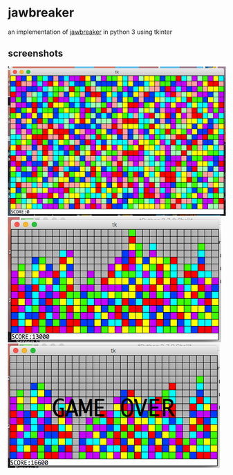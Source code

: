 # jawbreaker
an implementation of <a href='https://en.wikipedia.org/wiki/Jawbreaker_(Windows_Mobile_game)'>jawbreaker</a> in python 3 using tkinter

## screenshots
!["new game"](https://github.com/icicl/jawbreaker/raw/master/jawbreaker%20ss's/Screen%20Shot%202019-09-12%20at%2010.58.51%20PM.png)
!["new game"](https://github.com/icicl/jawbreaker/raw/master/jawbreaker%20ss's/Screen%20Shot%202019-09-12%20at%2011.01.58%20PM.png)
!["new game"](https://github.com/icicl/jawbreaker/raw/master/jawbreaker%20ss's/Screen%20Shot%202019-09-12%20at%2011.03.02%20PM.png)
